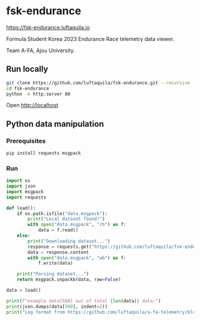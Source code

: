 # fsk-endurance

https://fsk-endurance.luftaquila.io

Formula Student Korea 2023 Endurance Race telemetry data viewer.

Team A-FA, Ajou University.

## Run locally

```sh
git clone https://github.com/luftaquila/fsk-endurance.git --recursive
cd fsk-endurance
python -m http.server 80
```

Open [http://localhost](http://localhost)

## Python data manipulation

### Prerequisites

```sh
pip install requests msgpack
```

### Run

```py
import os
import json
import msgpack
import requests

def load():
    if os.path.isfile("data.msgpack"):
        print("Local dataset found!")
        with open("data.msgpack", "rb") as f:
            data = f.read()
    else:
        print("Downloading dataset...")
        response = requests.get("https://github.com/luftaquila/fsk-endurance/raw/refs/heads/main/data.msgpack")
        data = response.content
        with open("data.msgpack", "wb") as f:
            f.write(data)

    print("Parsing dataset...")
    return msgpack.unpackb(data, raw=False)

data = load()

print(f"example data[500] out of total {len(data)} data:")
print(json.dumps(data[500], indent=2))
print("Log format from https://github.com/luftaquila/a-fa-telemetry/blob/master/web/review/types.js")
```
